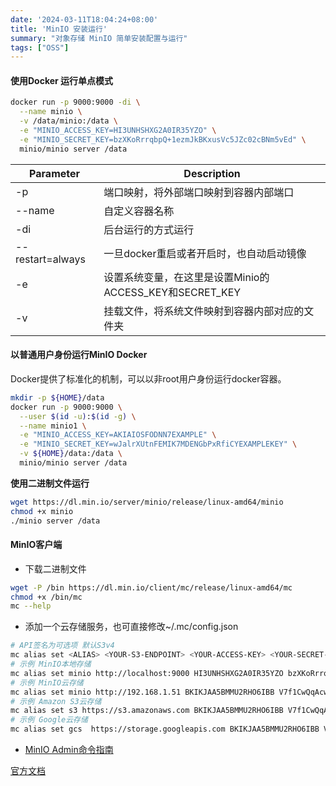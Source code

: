 ```yaml
---
date: '2024-03-11T18:04:24+08:00'
title: 'MinIO 安装运行'
summary: "对象存储 MinIO 简单安装配置与运行"
tags: ["OSS"]
---
```


#### 使用Docker 运行单点模式
```bash
docker run -p 9000:9000 -di \
  --name minio \
  -v /data/minio:/data \
  -e "MINIO_ACCESS_KEY=HI3UNHSHXG2A0IR35YZO" \
  -e "MINIO_SECRET_KEY=bzXKoRrrqbpQ+1ezmJkBKxusVc5JZc02cBNm5vEd" \
  minio/minio server /data
```
| Parameter        | Description                              |
|------------------|------------------------------------------|
| -p               | 端口映射，将外部端口映射到容器内部端口                      |
| --name           | 自定义容器名称                                  |
| -di              | 后台运行的方式运行                                |
| --restart=always | 一旦docker重启或者开启时，也自动启动镜像                  |
| -e               | 设置系统变量，在这里是设置Minio的ACCESS_KEY和SECRET_KEY |
| -v               | 挂载文件，将系统文件映射到容器内部对应的文件夹                  |

#### 以普通用户身份运行MinIO Docker
Docker提供了标准化的机制，可以以非root用户身份运行docker容器。
```bash
mkdir -p ${HOME}/data
docker run -p 9000:9000 \
  --user $(id -u):$(id -g) \
  --name minio1 \
  -e "MINIO_ACCESS_KEY=AKIAIOSFODNN7EXAMPLE" \
  -e "MINIO_SECRET_KEY=wJalrXUtnFEMIK7MDENGbPxRfiCYEXAMPLEKEY" \
  -v ${HOME}/data:/data \
  minio/minio server /data
```
**使用二进制文件运行**
```bash
wget https://dl.min.io/server/minio/release/linux-amd64/minio
chmod +x minio
./minio server /data
```
#### MinIO客户端

- 下载二进制文件
```bash
wget -P /bin https://dl.min.io/client/mc/release/linux-amd64/mc
chmod +x /bin/mc
mc --help
```

- 添加一个云存储服务，也可直接修改~/.mc/config.json
```bash
# API签名为可选项 默认S3v4
mc alias set <ALIAS> <YOUR-S3-ENDPOINT> <YOUR-ACCESS-KEY> <YOUR-SECRET-KEY> --api <API-SIGNATURE> --path <BUCKET-LOOKUP-TYPE>
# 示例 MinIO本地存储
mc alias set minio http://localhost:9000 HI3UNHSHXG2A0IR35YZO bzXKoRrrqbpQ+1ezmJkBKxusVc5JZc02cBNm5vEd
# 示例 MinIO云存储
mc alias set minio http://192.168.1.51 BKIKJAA5BMMU2RHO6IBB V7f1CwQqAcwo80UEIJEjc5gVQUSSx5ohQ9GSrr12
# 示例 Amazon S3云存储
mc alias set s3 https://s3.amazonaws.com BKIKJAA5BMMU2RHO6IBB V7f1CwQqAcwo80UEIJEjc5gVQUSSx5ohQ9GSrr12
# 示例 Google云存储
mc alias set gcs  https://storage.googleapis.com BKIKJAA5BMMU2RHO6IBB V8f1CwQqAcwo80UEIJEjc5gVQUSSx5ohQ9GSrr12
```

- [MinIO Admin命令指南](https://docs.min.io/docs/minio-admin-complete-guide.html)

[官方文档](https://docs.min.io/docs/minio-docker-quickstart-guide.html)

